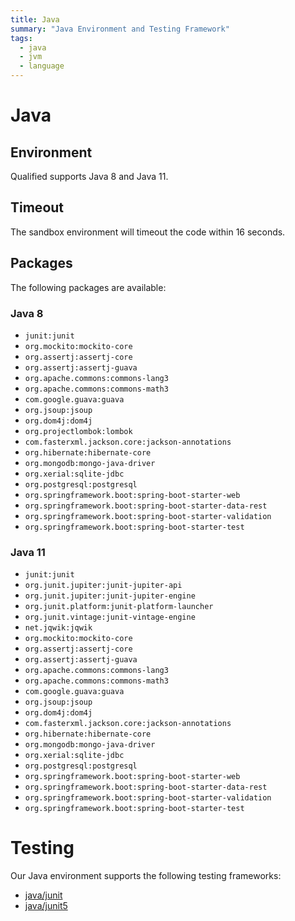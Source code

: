 ```yaml
---
title: Java
summary: "Java Environment and Testing Framework"
tags:
  - java
  - jvm
  - language
---
```


# Java

## Environment

Qualified supports Java 8 and Java 11.

## Timeout

The sandbox environment will timeout the code within 16 seconds.

## Packages

The following packages are available:

### Java 8

- `junit:junit`
- `org.mockito:mockito-core`
- `org.assertj:assertj-core`
- `org.assertj:assertj-guava`
- `org.apache.commons:commons-lang3`
- `org.apache.commons:commons-math3`
- `com.google.guava:guava`
- `org.jsoup:jsoup`
- `org.dom4j:dom4j`
- `org.projectlombok:lombok`
- `com.fasterxml.jackson.core:jackson-annotations`
- `org.hibernate:hibernate-core`
- `org.mongodb:mongo-java-driver`
- `org.xerial:sqlite-jdbc`
- `org.postgresql:postgresql`
- `org.springframework.boot:spring-boot-starter-web`
- `org.springframework.boot:spring-boot-starter-data-rest`
- `org.springframework.boot:spring-boot-starter-validation`
- `org.springframework.boot:spring-boot-starter-test`


### Java 11

- `junit:junit`
- `org.junit.jupiter:junit-jupiter-api`
- `org.junit.jupiter:junit-jupiter-engine`
- `org.junit.platform:junit-platform-launcher`
- `org.junit.vintage:junit-vintage-engine`
- `net.jqwik:jqwik`
- `org.mockito:mockito-core`
- `org.assertj:assertj-core`
- `org.assertj:assertj-guava`
- `org.apache.commons:commons-lang3`
- `org.apache.commons:commons-math3`
- `com.google.guava:guava`
- `org.jsoup:jsoup`
- `org.dom4j:dom4j`
- `com.fasterxml.jackson.core:jackson-annotations`
- `org.hibernate:hibernate-core`
- `org.mongodb:mongo-java-driver`
- `org.xerial:sqlite-jdbc`
- `org.postgresql:postgresql`
- `org.springframework.boot:spring-boot-starter-web`
- `org.springframework.boot:spring-boot-starter-data-rest`
- `org.springframework.boot:spring-boot-starter-validation`
- `org.springframework.boot:spring-boot-starter-test`


# Testing

Our Java environment supports the following testing frameworks:

- [java/junit](/languages/java/junit)
- [java/junit5](/languages/java/junit5)
